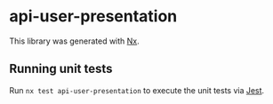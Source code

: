 # api-user-presentation

This library was generated with [Nx](https://nx.dev).

## Running unit tests

Run `nx test api-user-presentation` to execute the unit tests via [Jest](https://jestjs.io).

